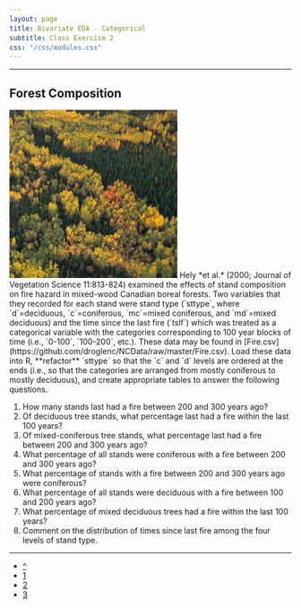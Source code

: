 ```yaml
---
layout: page
title: Bivariate EDA - Categorical
subtitle: Class Exercise 2
css: "/css/modules.css"
---
```


----

## Forest Composition
<img src="../zimgs/forestcomp.jpg" alt="Forest Composition" class="img-right">
Hely *et al.* (2000; Journal of Vegetation Science 11:813-824) examined the effects of stand composition on fire hazard in mixed-wood Canadian boreal forests.  Two variables that they recorded for each stand were stand type (`sttype`, where `d`=deciduous, `c`=coniferous, `mc`=mixed coniferous, and `md`=mixed deciduous) and the time since the last fire (`tslf`) which was treated as a categorical variable with the categories corresponding to 100 year blocks of time (i.e., `0-100`, `100-200`, etc.).  These data may be found in [Fire.csv](https://github.com/droglenc/NCData/raw/master/Fire.csv).  Load these data into R, **refactor** `sttype` so that the `c` and `d` levels are ordered at the ends (i.e., so that the categories are arranged from mostly coniferous to mostly deciduous), and create appropriate tables to answer the following questions.

1. How many stands last had a fire between 200 and 300 years ago?
1. Of deciduous tree stands, what percentage last had a fire within the last 100 years?
1. Of mixed-coniferous tree stands, what percentage last had a fire between 200 and 300 years ago?
1. What percentage of all stands were coniferous with a fire between 200 and 300 years ago?
1. What percentage of stands with a fire between 200 and 300 years ago were coniferous?
1. What percentage of all stands were deciduous with a fire between 100 and 200 years ago?
1. What percentage of mixed deciduous trees had a fire within the last 100 years?
1. Comment on the distribution of times since last fire among the four levels of stand type.

----

<div class="text-center">
<ul class="pagination pagination-lg">
  <li><a href="index.html">^</a></li>
  <li><a href="CE1.html">1</a></li>
  <li class="active"><a href="#">2</a></li>
  <li><a href="CE3.html">3</a></li>
</ul>

